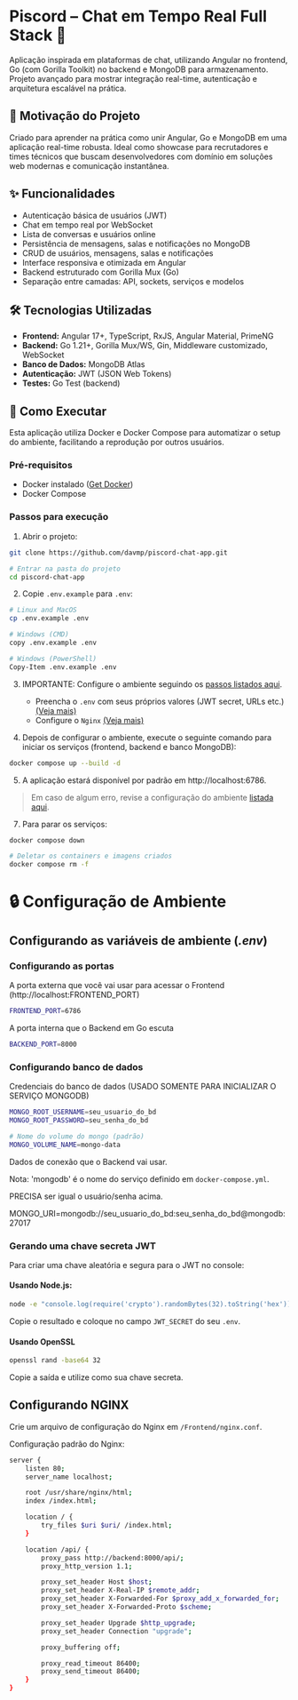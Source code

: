 # Piscord – Chat em Tempo Real Full Stack 🚀

Aplicação inspirada em plataformas de chat, utilizando Angular no frontend, Go (com Gorilla Toolkit) no backend e MongoDB para armazenamento. Projeto avançado para mostrar integração real-time, autenticação e arquitetura escalável na prática.

## 🚩 Motivação do Projeto

Criado para aprender na prática como unir Angular, Go e MongoDB em uma aplicação real-time robusta. Ideal como showcase para recrutadores e times técnicos que buscam desenvolvedores com domínio em soluções web modernas e comunicação instantânea.

## ✨ Funcionalidades

- Autenticação básica de usuários (JWT)
- Chat em tempo real por WebSocket
- Lista de conversas e usuários online
- Persistência de mensagens, salas e notificações no MongoDB
- CRUD de usuários, mensagens, salas e notificações
- Interface responsiva e otimizada em Angular
- Backend estruturado com Gorilla Mux (Go)
- Separação entre camadas: API, sockets, serviços e modelos

## 🛠️ Tecnologias Utilizadas

- **Frontend:** Angular 17+, TypeScript, RxJS, Angular Material, PrimeNG
- **Backend:** Go 1.21+, Gorilla Mux/WS, Gin, Middleware customizado, WebSocket
- **Banco de Dados:** MongoDB Atlas
- **Autenticação:** JWT (JSON Web Tokens)
- **Testes:** Go Test (backend)

## 🚀 Como Executar

Esta aplicação utiliza Docker e Docker Compose para automatizar o setup do ambiente, facilitando a reprodução por outros usuários.

### Pré-requisitos

- Docker instalado ([Get Docker](https://docs.docker.com/get-started/get-docker/))
- Docker Compose

### Passos para execução

1. Abrir o projeto:

```bash
git clone https://github.com/davmp/piscord-chat-app.git

# Entrar na pasta do projeto
cd piscord-chat-app
```

2. Copie `.env.example` para `.env`:

```bash
# Linux and MacOS
cp .env.example .env

# Windows (CMD)
copy .env.example .env

# Windows (PowerShell)
Copy-Item .env.example .env
```

3. IMPORTANTE: Configure o ambiente seguindo os [passos listados aqui](#-configura%C3%A7%C3%A3o-de-ambiente).
   - Preencha o `.env` com seus próprios valores (JWT secret, URLs etc.) [(Veja mais)](#configurando-as-portas)
   - Configure o `Nginx` [(Veja mais)](#configurando-nginx)

5. Depois de configurar o ambiente, execute o seguinte comando para iniciar os serviços (frontend, backend e banco MongoDB):

```bash
docker compose up --build -d
```

5. A aplicação estará disponível por padrão em http://localhost:6786.

> Em caso de algum erro, revise a configuração do ambiente [listada aqui](#-configura%C3%A7%C3%A3o-de-ambiente).

7. Para parar os serviços:

```bash
docker compose down

# Deletar os containers e imagens criados
docker compose rm -f
```

# 🔒 Configuração de Ambiente

## Configurando as variáveis de ambiente (_.env_)

### Configurando as portas

A porta externa que você vai usar para acessar o Frontend (http://localhost:FRONTEND_PORT)

```bash
FRONTEND_PORT=6786
```

A porta interna que o Backend em Go escuta

```bash
BACKEND_PORT=8000
```

### Configurando banco de dados

Credenciais do banco de dados (USADO SOMENTE PARA INICIALIZAR O SERVIÇO MONGODB)

```bash
MONGO_ROOT_USERNAME=seu_usuario_do_bd
MONGO_ROOT_PASSWORD=seu_senha_do_bd

# Nome do volume do mongo (padrão)
MONGO_VOLUME_NAME=mongo-data
```

Dados de conexão que o Backend vai usar.

Nota: 'mongodb' é o nome do serviço definido em `docker-compose.yml`.

PRECISA ser igual o usuário/senha acima.

MONGO_URI=mongodb://seu_usuario_do_bd:seu_senha_do_bd@mongodb:27017

### Gerando uma chave secreta JWT

Para criar uma chave aleatória e segura para o JWT no console:

#### Usando Node.js:

```bash
node -e "console.log(require('crypto').randomBytes(32).toString('hex'))"
```

Copie o resultado e coloque no campo `JWT_SECRET` do seu `.env`.

#### Usando OpenSSL

```bash
openssl rand -base64 32
```

Copie a saída e utilize como sua chave secreta.

## Configurando NGINX

Crie um arquivo de configuração do Nginx em `/Frontend/nginx.conf`.

Configuração padrão do Nginx:

```bash
server {
    listen 80;
    server_name localhost;

    root /usr/share/nginx/html;
    index /index.html;

    location / {
        try_files $uri $uri/ /index.html;
    }

    location /api/ {
        proxy_pass http://backend:8000/api/;
        proxy_http_version 1.1;

        proxy_set_header Host $host;
        proxy_set_header X-Real-IP $remote_addr;
        proxy_set_header X-Forwarded-For $proxy_add_x_forwarded_for;
        proxy_set_header X-Forwarded-Proto $scheme;

        proxy_set_header Upgrade $http_upgrade;
        proxy_set_header Connection "upgrade";

        proxy_buffering off;

        proxy_read_timeout 86400;
        proxy_send_timeout 86400;
    }
}
```
